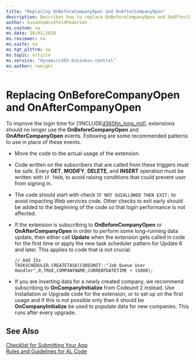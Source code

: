 ```yaml
---
title: "Replacing OnBeforeCompanyOpen and OnAfterCompanyOpen"
description: Describes how to replace OnBeforeCompanyOpen and OnAfterCompanyOpen events.
author: SusanneWindfeldPedersen
ms.custom: na
ms.date: 10/01/2020
ms.reviewer: na
ms.suite: na
ms.tgt_pltfrm: na
ms.topic: article
ms.service: "dynamics365-business-central"
ms.author: rweigel
---
```


# Replacing OnBeforeCompanyOpen and OnAfterCompanyOpen
To improve the login time for [!INCLUDE[d365fin_long_md](../includes/d365fin_long_md.md)], extensions should no longer use the **OnBeforeCompanyOpen** and **OnAfterCompanyOpen** events. Following are some recommended patterns to use in place of these events.

- Move the code to the actual usage of the extension.
- Code written on the subscribers that are called from these triggers must be safe. Every **GET**, **MODIFY**, **DELETE**, and **INSERT** operation must be written with `IF THEN`, to avoid raising conditions that could prevent user from signing in.
- The code should start with check `IF NOT GUIALLOWED THEN EXIT;` to avoid impacting Web services code. Other checks to exit early should be added to the beginning of the code so that login performance is not affected.
- If the extension is subscribing to **OnBeforeCompanyOpen** or **OnAfterCompanyOpen** in order to perform some long-running data update, then either call **Update** when the extension gets called in code for the first time or apply the new task scheduler pattern for Update 6 and later. This applies to code that is not crucial.
    
    ```
    // Add 15s
    TASKSCHEDULER.CREATETASK(CODEUNIT::"Job Queue User Handler",0,TRUE,COMPANYNAME,CURRENTDATETIME + 15000);
    ```

- If you are inserting data for a newly created company, we recommend subscribing to **OnCompanyInitialize** from Codeunit 2 instead. Use Installation or Upgrade code for the extension, or to set up on the first usage and if this is not possible only then it should be **OnCompanyInitialize** be used to populate data for new companies. This runs after every upgrade.

## See Also
[Checklist for Submitting Your App](../developer/devenv-checklist-submission.md)  
[Rules and Guidelines for AL Code](apptest-overview.md)  